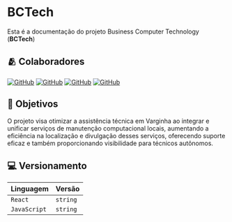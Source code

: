 # BCTech

 Esta é a documentação do projeto Business Computer Technology (**BCTech**)

## 🫂 Colaboradores

[![GitHub](https://img.shields.io/badge/-Amorais19-000?style=for-the-badge&logo=github&logoColor=FFF)](https://github.com/Amorais19)
[![GitHub](https://img.shields.io/badge/-lolaias-529?style=for-the-badge&logo=github&logoColor=FFF)](https://github.com/lolaias)
[![GitHub](https://img.shields.io/badge/-luissothavioo-ff690a?style=for-the-badge&logo=github&logoColor=FFF)](https://github.com/luissothavioo)
[![GitHub](https://img.shields.io/badge/-naiynull-fff?style=for-the-badge&logo=github&logoColor=FFF)](https://github.com/naiynull)

## 🎯 Objetivos

O projeto visa otimizar a assistência técnica em Varginha ao integrar e unificar serviços de manutenção computacional locais, aumentando a eficiência na localização e divulgação desses serviços, oferecendo suporte eficaz e também proporcionando visibilidade para técnicos autônomos.

## 💻 Versionamento

| Linguagem   | Versão       |
| :---------- | :--------- | 
| `React`      | `string` |
| `JavaScript`      | `string` |
